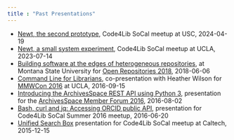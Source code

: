 ```yaml
---
title : "Past Presentations"
---
```


- [Newt, the second prototype](https://caltechlibrary.github.io/newt/presentation2/), Code4Lib SoCal meetup at USC, 2024-04-19
- [Newt, a small system experiment](https://caltechlibrary.github.io/newt/presentation/), Code4Lib SoCal meetup at UCLA, 2023-07-14
- [Building software at the edges of heterogeneous repositories](https://caltechlibrary.github.io/or2018-building-at-the-edges/), at Montana State University for [Open Repositories 2018](http://www.or2018.net/), 2018-06-06
- [Command Line for Librarians](https://caltechlibrary.github.io/command-line-for-librarians), co-presentation with Heather Wilson for [MMWCon 2016](https://mmwcon.org/sessions/21a) at UCLA, 2016-09-15
- [Introducing the ArchivesSpace REST API using Python 3](https://rsdoiel.github.io/archivesspace-api-workshop), presentation for the [ArchivesSpace Member Forum 2016](https://archivesspace.atlassian.net/wiki/display/ADC/ArchivesSpace+Member+Forum+2016), 2016-08-02
- [Bash, curl and jq: Accessing ORCID public API](https://rsdoiel.github.io/bash-curl-and-jq-presentation/), presentation for Code4Lib SoCal Summer 2016 meetup, 2016-06-20
- [Unified Search Box](http://caltechlibrary.github.io/unified-search-box/presentation.html) presentation for Code4Lib SoCal meetup at Caltech, 2015-12-15

